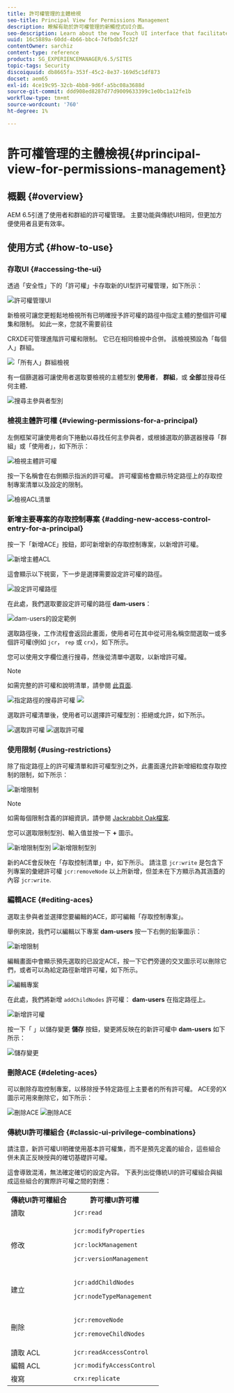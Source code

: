 ```yaml
---
title: 許可權管理的主體檢視
seo-title: Principal View for Permissions Management
description: 瞭解有助於許可權管理的新觸控式UI介面。
seo-description: Learn about the new Touch UI interface that facilitates permissions management.
uuid: 16c5889a-60dd-4b66-bbc4-74fbdb5fc32f
contentOwner: sarchiz
content-type: reference
products: SG_EXPERIENCEMANAGER/6.5/SITES
topic-tags: Security
discoiquuid: db8665fa-353f-45c2-8e37-169d5c1df873
docset: aem65
exl-id: 4ce19c95-32cb-4bb8-9d6f-a5bc08a3688d
source-git-commit: ddd908ed8287d77d9009633399c1e0bc1a12fe1b
workflow-type: tm+mt
source-wordcount: '760'
ht-degree: 1%

---
```



# 許可權管理的主體檢視{#principal-view-for-permissions-management}

## 概觀 {#overview}

AEM 6.5引進了使用者和群組的許可權管理。 主要功能與傳統UI相同，但更加方便使用者且更有效率。

## 使用方式 {#how-to-use}

### 存取UI {#accessing-the-ui}

透過「安全性」下的「許可權」卡存取新的UI型許可權管理，如下所示：

![許可權管理UI](assets/screen_shot_2019-03-17at63333pm.png)

新檢視可讓您更輕鬆地檢視所有已明確授予許可權的路徑中指定主體的整個許可權集和限制。 如此一來，您就不需要前往

CRXDE可管理進階許可權和限制。 它已在相同檢視中合併。 該檢視預設為「每個人」群組。

![「所有人」群組檢視](assets/unu-1.png)

有一個篩選器可讓使用者選取要檢視的主體型別 **使用者**， **群組**，或 **全部**&#x200B;並搜尋任何主體&#x200B;**.**

![搜尋主參與者型別](assets/image2019-3-20_23-52-51.png)

### 檢視主體許可權 {#viewing-permissions-for-a-principal}

左側框架可讓使用者向下捲動以尋找任何主參與者，或根據選取的篩選器搜尋「群組」或「使用者」，如下所示：

![檢視主體許可權](assets/doi-1.png)

按一下名稱會在右側顯示指派的許可權。 許可權窗格會顯示特定路徑上的存取控制專案清單以及設定的限制。

![檢視ACL清單](assets/trei-1.png)

### 新增主要專案的存取控制專案 {#adding-new-access-control-entry-for-a-principal}

按一下「新增ACE」按鈕，即可新增新的存取控制專案，以新增許可權。

![新增主體ACL](assets/patru.png)

這會顯示以下視窗，下一步是選擇需要設定許可權的路徑。

![設定許可權路徑](assets/cinci-1.png)

在此處，我們選取要設定許可權的路徑 **dam-users**：

![dam-users的設定範例](assets/sase-1.png)

選取路徑後，工作流程會返回此畫面，使用者可在其中從可用名稱空間選取一或多個許可權(例如 `jcr`， `rep` 或 `crx`)，如下所示。

您可以使用文字欄位進行搜尋，然後從清單中選取，以新增許可權。

>[!NOTE]
>
>如需完整的許可權和說明清單，請參閱 [此頁面](/help/sites-administering/user-group-ac-admin.md#access-right-management).

![指定路徑的搜尋許可權](assets/image2019-3-21_0-5-47.png) ![](assets/image2019-3-21_0-6-53.png)

選取許可權清單後，使用者可以選擇許可權型別：拒絕或允許，如下所示。

![選取許可權](assets/screen_shot_2019-03-17at63938pm.png) ![選取許可權](assets/screen_shot_2019-03-17at63947pm.png)

### 使用限制 {#using-restrictions}

除了指定路徑上的許可權清單和許可權型別之外，此畫面還允許新增細粒度存取控制的限制，如下所示：

![新增限制](assets/image2019-3-21_1-4-14.png)

>[!NOTE]
>
>如需每個限制含義的詳細資訊，請參閱 [Jackrabbit Oak檔案](https://jackrabbit.apache.org/oak/docs/security/authorization/restriction.html).

您可以選取限制型別、輸入值並按一下 **+** 圖示。

![新增限制型別](assets/sapte-1.png) ![新增限制型別](assets/opt-1.png)

新的ACE會反映在「存取控制清單」中，如下所示。 請注意 `jcr:write` 是包含下列專案的彙總許可權 `jcr:removeNode` 以上所新增，但並未在下方顯示為其涵蓋的內容 `jcr:write`.

### 編輯ACE {#editing-aces}

選取主參與者並選擇您要編輯的ACE，即可編輯「存取控制專案」。

舉例來說，我們可以編輯以下專案 **dam-users** 按一下右側的鉛筆圖示：

![新增限制](assets/image2019-3-21_0-35-39.png)

編輯畫面中會顯示預先選取的已設定ACE，按一下它們旁邊的交叉圖示可以刪除它們，或者可以為給定路徑新增許可權，如下所示。

![編輯專案](assets/noua-1.png)

在此處，我們將新增 `addChildNodes` 許可權： **dam-users** 在指定路徑上。

![新增許可權](assets/image2019-3-21_0-45-35.png)

按一下「 」以儲存變更 **儲存** 按鈕，變更將反映在的新許可權中 **dam-users** 如下所示：

![儲存變更](assets/zece-1.png)

### 刪除ACE {#deleting-aces}

可以刪除存取控制專案，以移除授予特定路徑上主要者的所有許可權。 ACE旁的X圖示可用來刪除它，如下所示：

![刪除ACE](assets/image2019-3-21_0-53-19.png) ![刪除ACE](assets/unspe.png)

### 傳統UI許可權組合 {#classic-ui-privilege-combinations}

請注意，新許可權UI明確使用基本許可權集，而不是預先定義的組合，這些組合併未真正反映授與的確切基礎許可權。

這會導致混淆，無法確定確切的設定內容。 下表列出從傳統UI的許可權組合與組成這些組合的實際許可權之間的對應：

<table>
 <tbody>
  <tr>
   <th>傳統UI許可權組合</th>
   <th>許可權UI許可權</th>
  </tr>
  <tr>
   <td>讀取</td>
   <td><code>jcr:read</code></td>
  </tr>
  <tr>
   <td>修改</td>
   <td><p><code>jcr:modifyProperties</code></p> <p><code>jcr:lockManagement</code></p> <p><code>jcr:versionManagement</code></p> </td>
  </tr>
  <tr>
   <td>建立</td>
   <td><p><code>jcr:addChildNodes</code></p> <p><code>jcr:nodeTypeManagement</code></p> </td>
  </tr>
  <tr>
   <td>刪除</td>
   <td><p><code>jcr:removeNode</code></p> <p><code>jcr:removeChildNodes</code></p> </td>
  </tr>
  <tr>
   <td>讀取 ACL</td>
   <td><code>jcr:readAccessControl</code></td>
  </tr>
  <tr>
   <td>編輯 ACL</td>
   <td><code>jcr:modifyAccessControl</code></td>
  </tr>
  <tr>
   <td>複寫</td>
   <td><code>crx:replicate</code></td>
  </tr>
 </tbody>
</table>
